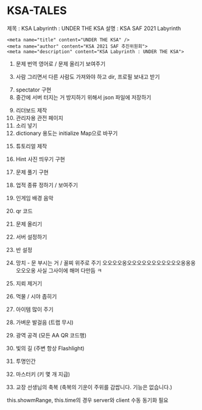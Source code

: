 # KSA-TALES
제목 : KSA Labyrinth : UNDER THE KSA
설명 : KSA SAF 2021 Labyrinth

    <meta name="title" content="UNDER THE KSA" />
    <meta name="author" content="KSA 2021 SAF 추진위원회">
    <meta name="description" content="KSA Labyrinth : UNDER THE KSA">

1. 문제 번역 영어로 / 문제 올리기 보여주기
<!-- 2. map 생성시 가장 바깥쪽은 wall로 두르는 것이 좋을 듯 (에러 방지) // 구현 자체는 안정적인 듯 에러 안 남 -->
3. 사람 그리면서 다른 사람도 가져와야 하고 dir, 프로필 보내고 받기
<!-- 4. 옆 방 안 보이게 수정 -->
<!-- 5. flashlight랑 trap -->
<!-- 6. error 처리 제대로 하기, socket client 중간에 나간다고 서버 터지면 안 됨 -->
7. spectator 구현
8. 중간에 서버 터지는 거 방지하기 위해서 json 파일에 저장하기
<!-- 사용자간 업적 공유 및  -->
9. 리더보드 제작
10. 관리자용 관전 페이지
11. 소리 넣기
12. dictionary 용도는 initialize Map으로 바꾸기
<!-- 13. problem.id 보여주면 안 됨 ?? 필요없을 듯 -->
<!-- 14. Flash 켰을 때 보이는 범위 설정 (벽으로 막혀 있을 수도 있으니까 각도를 측정해야 되나? while 문이나 BFS 같은 거 필요할 듯) -->
15. 튜토리얼 제작
16. Hint 사진 띄우기 구현
17. 문제 풀기 구현 
19. 업적 종류 정하기 / 보여주기
20. 인게임 배경 음악
21. qr 코드
22. 문제 올리기
23. 서버 설정하기
24. 반 설정


1. 망치 - 문 부시는 거 / 꼴찌 위주로 주기 오오오오옹오오오오오오오오오오오옹옹옹오오오옹 사실 그사이에 해머 다만듬 ㅋ
2. 지뢰 제거기
3. 먹물 / 시야 좁히기
4. 아이템 많이 주기
5. 가벼운 발걸음 (트랩 무시)
6. 광역 공격 (모든 AA QR 코드행)
7. 빛의 길 (주변 항상 Flashlight)
8. 투명인간
9. 마스터키 (키 몇 개 지급)
10. 교장 선생님의 축복 (축복의 기운이 주위를 감쌉니다. 기능은 없습니다.)


this.showmRange, this.time의 경우 server와 client 수동 동기화 필요